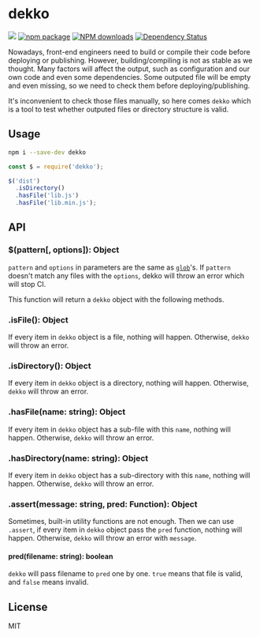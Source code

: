 # dekko

[![](https://img.shields.io/travis/benjycui/dekko.svg?style=flat-square)](https://travis-ci.org/benjycui/dekko)
[![npm package](https://img.shields.io/npm/v/dekko.svg?style=flat-square)](https://www.npmjs.org/package/dekko)
[![NPM downloads](http://img.shields.io/npm/dm/dekko.svg?style=flat-square)](https://npmjs.org/package/dekko)
[![Dependency Status](https://david-dm.org/benjycui/dekko.svg?style=flat-square)](https://david-dm.org/benjycui/dekko)

Nowadays, front-end engineers need to build or compile their code before deploying or publishing. However, building/compiling  is not as stable as we thought. Many factors will affect the output, such as configuration and our own code and even some dependencies. Some outputed file will be empty and even missing, so we need to check them before deploying/publishing.

It's inconvenient to check those files manually, so here comes `dekko` which is a tool to test whether outputed files or directory structure is valid.

## Usage

```bash
npm i --save-dev dekko
```

```js
const $ = require('dekko');

$('dist')
  .isDirectory()
  .hasFile('lib.js')
  .hasFile('lib.min.js');
```

## API

### $(pattern[, options]): Object

`pattern` and `options` in parameters are the same as [`glob`](https://github.com/isaacs/node-glob)'s. If `pattern` doesn't match any files with the `options`, dekko will throw an error which will stop CI.

This function will return a `dekko` object with the following methods.

### .isFile(): Object

If every item in `dekko` object is a file, nothing will happen. Otherwise, `dekko` will throw an error.

### .isDirectory(): Object

If every item in `dekko` object is a directory, nothing will happen. Otherwise, `dekko` will throw an error.

### .hasFile(name: string): Object

If every item in `dekko` object has a sub-file with this `name`, nothing will happen. Otherwise, `dekko` will throw an error.

### .hasDirectory(name: string): Object

If every item in `dekko` object has a sub-directory with this `name`, nothing will happen. Otherwise, `dekko` will throw an error.

### .assert(message: string, pred: Function): Object

Sometimes, built-in utility functions are not enough. Then we can use `.assert`, if every item in `dekko` object pass the `pred` function, nothing will happen. Otherwise, `dekko` will throw an error with `message`.

#### pred(filename: string): boolean

`dekko` will pass filename to `pred` one by one. `true` means that file is valid, and `false` means invalid.

## License

MIT
